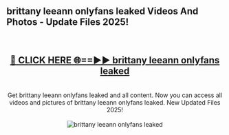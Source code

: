 <h2>brittany leeann onlyfans leaked Videos And Photos - Update Files 2025!</h2>
<br>
<div align="center">
<h2><a href="https://linkcuts.com/hfmhzwbr" rel="nofollow">🔴 CLICK HERE 🌐==►► brittany leeann onlyfans leaked</a></h2>
<br>
Get brittany leeann onlyfans leaked and all content. Now you can access all videos and pictures of brittany leeann onlyfans leaked. New Updated Files 2025!
<br>
<br>
<a href="https://linkcuts.com/hfmhzwbr" rel="nofollow" data-target="animated-image.originalLink"><img src="https://i.ibb.co.com/WyWwxjT/player-gif2.gif" alt="brittany leeann onlyfans leaked" style="max-width: 100%; display: inline-block;" data-target="animated-image.originalImage"></a>
</div>
<br>